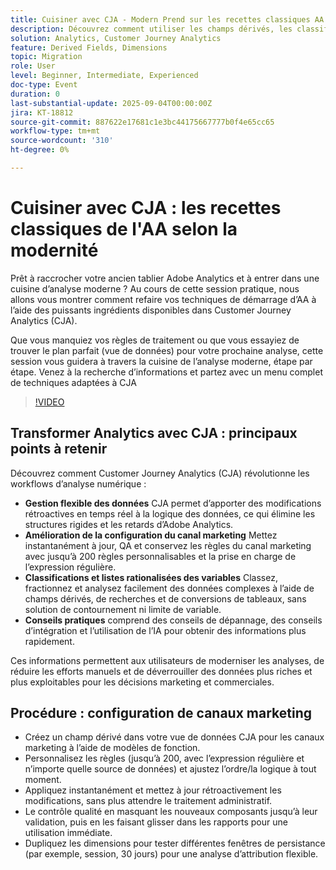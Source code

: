 ```yaml
---
title: Cuisiner avec CJA - Modern Prend sur les recettes classiques AA
description: Découvrez comment utiliser les champs dérivés, les classifications et les dimensions activées pour les listes dans Customer Journey Analytics pour déverrouiller des informations flexibles et rétroactives.
solution: Analytics, Customer Journey Analytics
feature: Derived Fields, Dimensions
topic: Migration
role: User
level: Beginner, Intermediate, Experienced
doc-type: Event
duration: 0
last-substantial-update: 2025-09-04T00:00:00Z
jira: KT-18812
source-git-commit: 887622e17681c1e3bc44175667777b0f4e65cc65
workflow-type: tm+mt
source-wordcount: '310'
ht-degree: 0%

---
```



# Cuisiner avec CJA : les recettes classiques de l&#39;AA selon la modernité

Prêt à raccrocher votre ancien tablier Adobe Analytics et à entrer dans une cuisine d’analyse moderne ? Au cours de cette session pratique, nous allons vous montrer comment refaire vos techniques de démarrage d’AA à l’aide des puissants ingrédients disponibles dans Customer Journey Analytics (CJA).

Que vous manquiez vos règles de traitement ou que vous essayiez de trouver le plan parfait (vue de données) pour votre prochaine analyse, cette session vous guidera à travers la cuisine de l’analyse moderne, étape par étape.
Venez à la recherche d’informations et partez avec un menu complet de techniques adaptées à CJA

>[!VIDEO](https://video.tv.adobe.com/v/3471110/?learn=on&enablevpops)

## Transformer Analytics avec CJA : principaux points à retenir

Découvrez comment Customer Journey Analytics (CJA) révolutionne les workflows d’analyse numérique :

* **Gestion flexible des données** CJA permet d’apporter des modifications rétroactives en temps réel à la logique des données, ce qui élimine les structures rigides et les retards d’Adobe Analytics.
* **Amélioration de la configuration du canal marketing** Mettez instantanément à jour, QA et conservez les règles du canal marketing avec jusqu’à 200 règles personnalisables et la prise en charge de l’expression régulière.
* **Classifications et listes rationalisées des variables** Classez, fractionnez et analysez facilement des données complexes à l’aide de champs dérivés, de recherches et de conversions de tableaux, sans solution de contournement ni limite de variable.
* **Conseils pratiques** comprend des conseils de dépannage, des conseils d’intégration et l’utilisation de l’IA pour obtenir des informations plus rapidement.

Ces informations permettent aux utilisateurs de moderniser les analyses, de réduire les efforts manuels et de déverrouiller des données plus riches et plus exploitables pour les décisions marketing et commerciales.

## Procédure : configuration de canaux marketing

* Créez un champ dérivé dans votre vue de données CJA pour les canaux marketing à l’aide de modèles de fonction.
* Personnalisez les règles (jusqu’à 200, avec l’expression régulière et n’importe quelle source de données) et ajustez l’ordre/la logique à tout moment.
* Appliquez instantanément et mettez à jour rétroactivement les modifications, sans plus attendre le traitement administratif.
* Le contrôle qualité en masquant les nouveaux composants jusqu’à leur validation, puis en les faisant glisser dans les rapports pour une utilisation immédiate.
* Dupliquez les dimensions pour tester différentes fenêtres de persistance (par exemple, session, 30 jours) pour une analyse d’attribution flexible.

